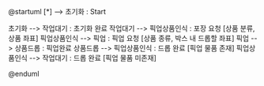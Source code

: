 @startuml
[*] --> 초기화 : Start

초기화 --> 작업대기 : 초기화 완료
작업대기 --> 픽업상품인식 : 포장 요청 [상품 분류, 상품 좌표]
픽업상품인식 --> 픽업 : 픽업 요청 [상품 종류, 박스 내 드롭할 좌표]
픽업 --> 상품드롭 : 픽업완료
상품드롭 --> 픽업상품인식 : 드롭 완료 [픽업 물품 존재]
픽업상품인식 --> 작업대기 : 드롭 완료 [픽업 물품 미존재]

@enduml
